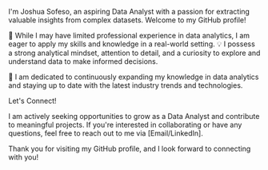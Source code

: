 I'm Joshua Sofeso, an aspiring Data Analyst with a passion for extracting valuable insights from complex datasets. Welcome to my GitHub profile!

💼 While I may have limited professional experience in data analytics, I am eager to apply my skills and knowledge in a real-world setting.
💡 I possess a strong analytical mindset, attention to detail, and a curiosity to explore and understand data to make informed decisions.

🌱 I am dedicated to continuously expanding my knowledge in data analytics and staying up to date with the latest industry trends and technologies.

Let's Connect!

I am actively seeking opportunities to grow as a Data Analyst and contribute to meaningful projects. If you're interested in collaborating or have any questions, feel free to reach out to me via [Email/LinkedIn].

Thank you for visiting my GitHub profile, and I look forward to connecting with you!
